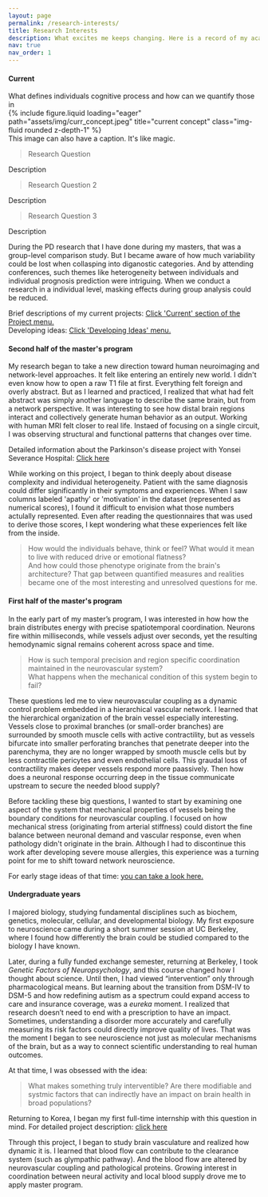 ```yaml
---
layout: page
permalink: /research-interests/
title: Research Interests
description: What excites me keeps changing. Here is a record of my academic journey and current curiosities. Reading from the bottom section might help, since the sections are in reverse chronological order.
nav: true
nav_order: 1
---
```


<h4 style="font-weight:700;">Current</h4>
What defines individuals cognitive process and how can we quantify those in 

<div class="row"> 
    <div class="col-sm mt-3 mt-md-0">
        {% include figure.liquid loading="eager" path="assets/img/curr_concept.jpeg" title="current concept" class="img-fluid rounded z-depth-1" %}
    </div>
</div>
<div class="caption">
    This image can also have a caption. It's like magic.
</div>

> Research Question

Description
> Research Question 2

Description
> Research Question 3

Description

<!--
Someone once told me that no one is ever fully satisfied with their own research. There there are always shortcommings, remaining (and even emerging) questions, and things you wish you had done differently. I felt the same as I wrapped up my master's project. Series of new questions began to emerge. Below is a schema of my current questions.
-->

During the PD research that I have done during my masters, that was a group-level comparison study. But I became aware of how much variability could be lost when collasping into diganostic categories. And by attending conferences, such themes like heterogeneity between individuals and individual prognosis prediction were intriguing. When we conduct a research in a individual level, masking effects during group analysis could be reduced.

Brief descriptions of my current projects: [Click 'Current' section of the Project menu.](https://eunahyang.github.io/projects/) <br>
Developing ideas: [Click 'Developing Ideas' menu.](https://eunahyang.github.io/developing-ideas/)

<h4 style="font-weight:700;">Second half of the master's program</h4>

My research began to take a new direction toward human neuroimaging and network-level approaches. It felt like entering an entirely new world. I didn't even know how to open a raw T1 file at first. Everything felt foreign and overly abstract. But as I learned and practiced, I realized that what had felt abstract was simply another language to describe the same brain, but from a network perspective. It was interesting to see how distal brain regions interact and collectively generate human behavior as an output. Working with human MRI felt closer to real life. Instaed of focusing on a single circuit, I was observing structural and functional patterns that changes over time. 

Detailed information about the Parkinson's disease project with Yonsei Severance Hospital: [Click here](https://eunahyang.github.io/projects/pd-amyloid/)

While working on this project, I began to think deeply about disease complexity and individual heterogeneity. Patient with the same diagnosis could differ significantly in their symptoms and experiences. When I saw columns labeled 'apathy' or 'motivation' in the dataset (represented as numerical scores), I found it difficult to envision what those numbers actulally represented. Even after reading the questionnaires that was used to derive those scores, I kept wondering what these experiences felt like from the inside.
> How would the individuals behave, think or feel? What would it mean to live with reduced drive or emotional flatness?<br>And how could those phenotype originate from the brain's architecture?
That gap between quantified measures and realities became one of the most interesting and unresolved questions for me.

<h4 style="font-weight:700;">First half of the master's program</h4>

In the early part of my master’s program, I was interested in how how the brain distributes energy with precise spatiotemporal coordination. Neurons fire within milliseconds, while vessels adjust over seconds, yet the resulting hemodynamic signal remains coherent across space and time.

> How is such temporal precision and region specific coordination maintained in the neurovascular system?<br>What happens when the mechanical condition of this system begin to fail?

These questions led me to view neurovascular coupling as a dynamic control problem embedded in a hierarchical vascular network. I learned that the hierarchical organization of the brain vessel especially interesting. Vessels close to proximal branches (or small-order branches) are surrounded by smooth muscle cells with active contractility, but as vessels bifurcate into smaller perforating branches that penetrate deeper into the parenchyma, they are no longer wrapped by smooth muscle cells but by less contractile pericytes and even endothelial cells. This graudal loss of contractility makes deeper vessels respond more paassively. Then how does a neuronal response occurring deep in the tissue communicate upstream to secure the needed blood supply?

Before tackling these big questions, I wanted to start by examining one aspect of the system that mechanical properties of vessels being the boundary conditions for neurovascular coupling. I focused on how mechanical stress (originating from arterial stiffness) could distort the fine balance between neuronal demand and vascular response, even when pathology didn't originate in the brain. Although I had to discontinue this work after developing severe mouse allergies, this experience was a turning point for me to shift toward network neuroscience.

For early stage ideas of that time: [you can take a look here.](https://eunahyang.github.io/projects/pericyte-NVJ/)

<h4 style="font-weight:700;">Undergraduate years</h4>

I majored biology, studying fundamental disciplines such as biochem, genetics, molecular, cellular, and developmental biology. My first exposure to neuroscience came during a short summer session at UC Berkeley, where I found how differently the brain could be studied compared to the biology I have known.  

Later, during a fully funded exchange semester, returning at Berkeley, I took <i>Genetic Factors of Neuropsychology</i>, and this course changed how I thought about science. Until then, I had viewed “intervention” only through pharmacological means. But learning about the transition from DSM-IV to DSM-5 and how redefining autism as a spectrum could expand access to care and insurance coverage, was a <i>eureka</i> moment. I realized that research doesn’t need to end with a prescription to have an impact. 
Sometimes, understanding a disorder more accurately and carefully measuring its risk factors could directly improve quality of lives. That was the moment I began to see neuroscience not just as molecular mechanisms of the brain, but as a way to connect scientific understanding to real human outcomes.

At that time, I was obsessed with the idea:
> What makes something truly interventible? Are there modifiable and systmic factors that can indirectly have an impact on brain health in broad populations?

Returning to Korea, I began my first full-time internship with this question in mind. For detailed project description: [click here](https://eunahyang.github.io/projects/eosinophil-bbb/)

Through this project, I began to study brain vasculature and realized how dynamic it is. I learned that blood flow can contribute to the clearance system (such as glympathic pathway). And the blood flow are altered by neurovascular coupling and pathological proteins. Growing interest in coordination between neural activity and local blood supply drove me to apply master program.

